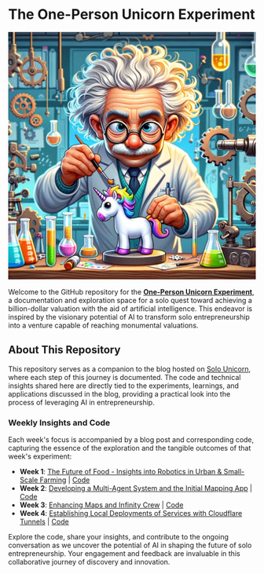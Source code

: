 # The One-Person Unicorn Experiment

![Cover Image](3e10fb35-cc9f-4182-bf1e-fb816841dd41_1024x1024.webp)

Welcome to the GitHub repository for the [**One-Person Unicorn Experiment**](https://solounicorn.substack.com/), a documentation and exploration space for a solo quest toward achieving a billion-dollar valuation with the aid of artificial intelligence. This endeavor is inspired by the visionary potential of AI to transform solo entrepreneurship into a venture capable of reaching monumental valuations.

## About This Repository

This repository serves as a companion to the blog hosted on [Solo Unicorn](https://solounicorn.substack.com/), where each step of this journey is documented. The code and technical insights shared here are directly tied to the experiments, learnings, and applications discussed in the blog, providing a practical look into the process of leveraging AI in entrepreneurship.

### Weekly Insights and Code

Each week's focus is accompanied by a blog post and corresponding code, capturing the essence of the exploration and the tangible outcomes of that week's experiment:

- **Week 1**: [The Future of Food - Insights into Robotics in Urban & Small-Scale Farming](https://solounicorn.substack.com/p/week-1-the-future-of-food-insights) | [Code](https://github.com/Growbotics-AI/solo-unicorn-code/tree/main/week-1)
- **Week 2**: [Developing a Multi-Agent System and the Initial Mapping App](https://solounicorn.substack.com/p/week-2-developing-a-multi-agent-system) | [Code](https://github.com/Growbotics-AI/solo-unicorn-code/tree/main/week-2)
- **Week 3**: [Enhancing Maps and Infinity Crew](https://solounicorn.substack.com/p/week-3-enhancing-maps-and-infinity) | [Code](https://github.com/Growbotics-AI/solo-unicorn-code/tree/main/week-3)
- **Week 4**: [Establishing Local Deployments of Services with Cloudflare Tunnels](https://solounicorn.substack.com/p/week-4-establishing-local-deployments-of-services-with-cloudflare-tunnels) | [Code](https://github.com/Growbotics-AI/solo-unicorn-code/tree/main/week-4)

Explore the code, share your insights, and contribute to the ongoing conversation as we uncover the potential of AI in shaping the future of solo entrepreneurship. Your engagement and feedback are invaluable in this collaborative journey of discovery and innovation.


